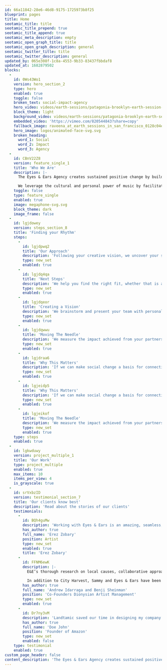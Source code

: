 ```yaml
---
id: 66a11842-28e6-46d8-9175-1725973b8f25
blueprint: pages
title: Home
seotamic_title: title
seotamic_title_prepend: true
seotamic_title_append: true
seotamic_meta_description: empty
seotamic_open_graph_title: title
seotamic_open_graph_description: general
seotamic_twitter_title: title
seotamic_twitter_description: general
updated_by: 065e308f-1c8a-4553-9b33-83437fbbdaf8
updated_at: 1682879502
blocks:
  -
    id: 0Ws43Wo1
    version: hero_section_2
    type: hero
    enabled: true
    toggle: false
    broken_text: social-impact-agency
    hero_video: videos/earth-sessions/patagonia-brooklyn-earth-session-sizzle-reel.mov
    block_theme: light
    background_video: videos/earth-sessions/patagonia-brooklyn-earth-session-sizzle-reel.mov
    embedded_video: 'https://vimeo.com/820544843?share=copy'
    fallback_image: raveena_at_earth_sessions_in_san_francisco_0128c04e24.webp
    hero_image: logos/animated-face-svg.svg
    broken_heading:
      word_1: Social
      word_2: Impact
      word_3: Agency
  -
    id: CBnV22Z8
    version: feature_single_1
    title: 'Who We Are'
    description: |-
      The Eyes & Ears Agency creates sustained positive change by building a bridge between the music industry and impactful nonprofit organizations.

      We leverage the cultural and personal power of music by facilitating authentic cause-based partnerships to increase collective awareness, shift behaviors, and spark activism within audiences in support of social and environmental causes.
    toggle: false
    type: feature_single
    enabled: true
    image: megaphone-svg.svg
    block_theme: dark
    image_frame: false
  -
    id: lgjdowey
    version: steps_section_8
    title: 'Finding your Rhythm'
    steps:
      -
        id: lgjdpwq2
        title: 'Our Approach'
        description: 'Following your creative vision, we uncover your social impact motive and create unique offerings to support your goals. We manage every aspect of the partnership so you can focus on your mission and work.'
        type: new_set
        enabled: true
      -
        id: lgjdq4qa
        title: 'Next Steps'
        description: 'We help you find the right fit, whether that is an aligned musician or nonprofit organization; we facilitate a sustained connection.'
        type: new_set
        enabled: true
      -
        id: lgjdqeor
        title: 'Creating a Vision'
        description: 'We brainstorm and present your team with personalized partnership ideas until we find what feels authentic for you.'
        type: new_set
        enabled: true
      -
        id: lgjdqwwu
        title: 'Moving The Needle'
        description: 'We measure the impact achieved from your partnership including reach, overall audience experience, educational information disseminated, and funds raised.'
        type: new_set
        enabled: true
      -
        id: lgjdraa6
        title: 'Why This Matters'
        description: 'If we can make social change a basis for connection between audiences and artists, the possibilities for positive revolution are endless.'
        type: new_set
        enabled: true
      -
        id: lgjeidp5
        title: 'Why This Matters'
        description: 'If we can make social change a basis for connection between audiences and artists, the possibilities for positive revolution are endless.'
        type: new_set
        enabled: true
      -
        id: lgjeikof
        title: 'Moving The Needle'
        description: 'We measure the impact achieved from your partnership including reach, overall audience experience, educational information disseminated, and funds raised.'
        type: new_set
        enabled: true
    type: steps
    enabled: true
  -
    id: lgkwduwy
    version: project_multiple_1
    title: 'Our Work'
    type: project_multiple
    enabled: true
    max_items: 10
    items_per_view: 4
    is_grayscale: true
  -
    id: srVxbzID
    version: testimonial_section_7
    title: 'Our clients know best'
    description: 'Read about the stories of our clients'
    testimonials:
      -
        id: BQh4guMw
        description: 'Working with Eyes & Ears is an amazing, seamless, meaningful & impactful experience as an artist. Sammy communicates ideas in a fresh, inclusive way & really pushes artists to think beyond the music and get more involved in their communities.'
        has_author: true
        full_name: 'Erez Zobary'
        position: Artist
        type: new_set
        enabled: true
        title: 'Erez Zobary'
      -
        id: FFNM6ewK
        description: |-
          E&E’s thorough research on local causes, collaborative approach with Charlie, and swift execution of the event took away any stress surrounding the campaign and allowed us to focus on creating a meaningful experience for Charlie’s fans while also making a sizable donation to City Harvest.

          In addition to City Harvest, Sammy and Eyes & Ears have been instrumental in Charlie’s partnership(s) with Leah Thomas and the Intersectional Environmentalist movement. Her focus, organization, and motivation guided each of these activations - and we’re excited to continue collaborating!
        has_author: true
        full_name: 'Andrew Idarraga and Benji Sheinman'
        position: 'Co-Founders Dionysian Artist Management'
        type: new_set
        enabled: true
      -
        id: Dr7ny3vM
        description: 'Landtamic saved our time in designing my company page.'
        has_author: true
        full_name: 'Doe John'
        position: 'Founder of Amazon'
        type: new_set
        enabled: false
    type: testimonial
    enabled: true
custom_page_header: false
content_description: 'The Eyes & Ears Agency creates sustained positive change by building a bridge between the music industry and impactful nonprofit organizations.'
---
```

